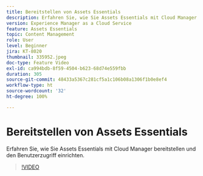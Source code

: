 ```yaml
---
title: Bereitstellen von Assets Essentials
description: Erfahren Sie, wie Sie Assets Essentials mit Cloud Manager bereitstellen und den Benutzerzugriff einrichten.
version: Experience Manager as a Cloud Service
feature: Assets Essentials
topic: Content Management
role: User
level: Beginner
jira: KT-8020
thumbnail: 335952.jpeg
doc-type: Feature Video
exl-id: ca994bdb-8f59-4504-b623-68d74e559fbb
duration: 305
source-git-commit: 48433a5367c281cf5a1c106b08a1306f1b0e8ef4
workflow-type: ht
source-wordcount: '32'
ht-degree: 100%

---
```


# Bereitstellen von Assets Essentials

Erfahren Sie, wie Sie Assets Essentials mit Cloud Manager bereitstellen und den Benutzerzugriff einrichten.

>[!VIDEO](https://video.tv.adobe.com/v/335952?quality=12&learn=on)
